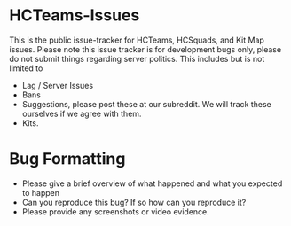# HCTeams-Issues
This is the public issue-tracker for HCTeams, HCSquads, and Kit Map issues.
Please note this issue tracker is for development bugs only, please do not submit things regarding server politics. This includes but is not limited to
- Lag / Server Issues
- Bans
- Suggestions, please post these at our subreddit. We will track these ourselves if we agree with them.
- Kits.

# Bug Formatting
- Please give a brief overview of what happened and what you expected to happen
- Can you reproduce this bug? If so how can you reproduce it?
- Please provide any screenshots or video evidence.

